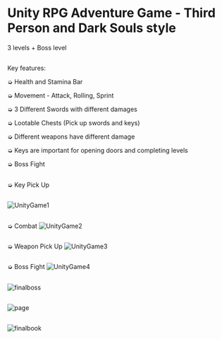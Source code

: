 # Unity RPG Adventure Game - Third Person and Dark Souls style 


3 levels + Boss level
##
Key features:

➭ Health and Stamina Bar

➭ Movement - Attack, Rolling, Sprint

➭ 3 Different Swords with different damages

➭ Lootable Chests (Pick up swords and keys)

➭ Different weapons have different damage

➭ Keys are important for opening doors and completing levels

➭ Boss Fight

##
  
➭ Key Pick Up 
##

![UnityGame1](https://github.com/Hfanes/Unity-Game/assets/57834109/b5d4cbcd-d93e-46a7-8436-22e38132e2b5)
##

➭ Combat
![UnityGame2](https://github.com/Hfanes/Unity-Game/assets/57834109/6b4a5b5f-b084-419b-a3ff-7f1277ee107e)
##

➭ Weapon Pick Up
![UnityGame3](https://github.com/Hfanes/Unity-Game/assets/57834109/9bc12ddb-72ac-4675-897d-5d6876545d55)
##

➭ Boss Fight
![UnityGame4](https://github.com/Hfanes/Unity-Game/assets/57834109/03df388b-fbc2-44d1-b042-08be9c66c4d1)
##

![finalboss](https://github.com/Hfanes/Unity-Game/assets/57834109/b5e3ccd9-d829-4ac5-9d31-1d895e548870)
##

![page](https://github.com/Hfanes/Unity-Game/assets/57834109/212d7625-0a68-4c5a-b352-ee3ddfe28c69)
##

![finalbook](https://github.com/Hfanes/Unity-Game/assets/57834109/e1b2b6c6-955b-4a6c-9743-50baa606ab86)
